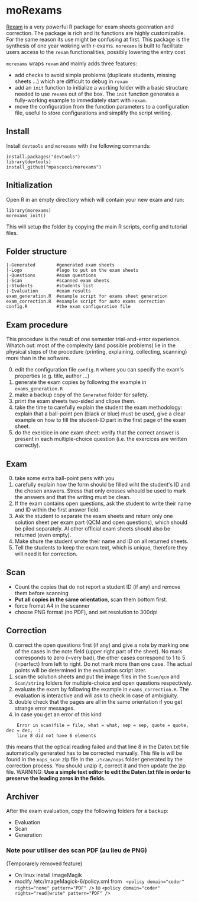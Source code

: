 # moRexams

[Rexam](http://www.r-exams.org/) is a very powerful R package for exam sheets geenration and correction.
The package is rich and its functions are highly customizable.
For the same reason its use might be confusing at first. This package is the synthesis of one year wokring with r-exams. `morexams` is built to facilitate users access to the `rexam` functionalities, possibly lowering the entry cost.

`morexams` wraps `rexam` and mainly adds three features:
* add checks to avoid simple problems (duplicate students, missing sheets ...) which are difficult to debug in `rexam`
* add an `init` function to initialize a working folder with a basic structure needed to use `rexams` out of the box. The `init` function generates a fully-working example to immediately start with `rexam`.
* move the configuration from the function parameters to a configuration file, useful to store configurations and simplify the script writing.

## Install
Install `devtools` and `morexams` with the following commands:
```{R}
install.packages("devtools")
library(devtools)
install_github("mpascucci/morexams")
```

## Initialization
Open R in an empty directiory which will contain your new exam and run:
```{R}
library(morexams)
morexams_init()
```
This will setup the folder by copying the main R scripts, config and tutorial files.

## Folder structure
```
|-Generated        #generated exam sheets
|-Logo             #logo to put on the exam sheets
|-Questions        #exam questions
|-Scan             #scanned exam sheets
|-Students         #students list
|-Evaluation       #exam results
exam_generation.R  #example script for exams sheet generation
exam_correction.R  #example script for auto exams correction
config.R           #the exam configuration file
```

## Exam procedure
This procedure is the result of one semester trial-and-error experience. Whatch out: most of the complexity (and possible problems) lie in the physical steps of the procedure (printing, explaining, collecting, scanning) more than in the software.

0. edit the configuration file `config.R` where you can specify the exam's properties (e.g. title, author ...)
1. generate the exam copies by following the example in `exams_generation.R`
2. make a backup copy of the `Generated` folder for safety.
3. print the exam sheets two-sided and clipse them.
4. take the time to carefully explain the student the exam methodology: explain that a ball-point pen (black or blue) must be used, give a clear example on how to fill the student-ID part in the first page of the exam sheet.
5. do the exercice in one exam sheet: verify that the correct answer is present in each multiple-choice question (i.e. the exercices are written correctly).

## Exam
0. take some extra ball-point pens with you
1. carefully explain how the form should be filled wiht the student's ID and the chosen answers. Stress that only crosses whould be used to mark the answers and that the writing must be clean.
2. If the exam contains open questions, ask the student to write their name and ID within the first answer field.
3. Ask the student to separate the exam sheets and return only one solution sheet per exam part (QCM and open questions), which should be piled separately. Al other official exam sheets should also be returned (even empty).
4. Make shure the student wrote their name and ID on all returned sheets.
5. Tell the students to keep the exam text, which is unique, therefore they will need it for correction. 

## Scan
* Count the copies that do not report a student ID (if any) and remove them before scanning
* **Put all copies in the same orientation**, scan them bottom first.
* force fromat A4 in the scanner
* choose PNG format (no PDF), and set resolution to 300dpi

## Correction
0. correct the open questions first (if any) and give a note by marking one of the cases in the note field (upper right part of the sheet). No mark corresponds to zero (=very bad), the other cases correspond to 1 to 5 (=perfect) from left to right. Do not mark more than one case. The actual points will be determined in the evaluation script later.
1. scan the solution sheets and put the image files in the `Scan/qcm` and `Scan/string` folders for multiple-choice and open questions respectively.
3. evaluate the exam by following the example in `exams_correction.R`. The evaluation is interactive and will ask to check in case of ambigiuity.
4. double check that the pages are all in the same orientation if you get strange error messages.
5. in case you get an error of this kind
```
	Error in scan(file = file, what = what, sep = sep, quote = quote, dec = dec,  :
	line 8 did not have 6 elements
```
this means that the optical reading failed and that line 8 in the Daten.txt file automatically generated has to be corrected manually.
This file is will be found in the `nops_scan` zip file in the `./Scan/nops` folder generated by the correction process. You should unzip it, correct it and then update the zip file.
WARNING: **Use a simple text editor to edit the Daten.txt file in order to preserve the leading zeros in the fields.**

## Archiver
After the exam evaluation, copy the following folders for a backup:
- Evaluation
- Scan
- Generation

### Note pour utiliser des scan PDF (au lieu de PNG)
(Temporarely removed feature)
* On linux install ImageMagik
* modify /etc/ImageMagick-6/policy.xml
from ` <policy domain="coder" rights="none" pattern="PDF" />`
to `<policy domain="coder" rights="read|write" pattern="PDF" />`
